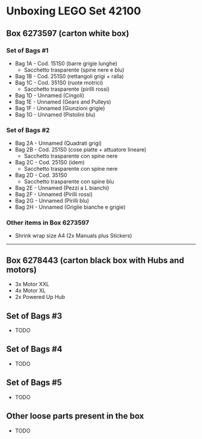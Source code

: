 # Unboxing LEGO Set 42100

<!-- (2022-02-16 22:00 CET) -->

## Box 6273597 (carton white box)

### Set of Bags #1

* Bag 1A - Cod. 151S0 (barre grigie lunghe)
  - Sacchetto trasparente (spine nere e blu)
* Bag 1B - Cod. 251S0 (rettangoli grigi + ralla)
* Bag 1C - Cod. 351S0 (ruote motrici)
  - Sacchetto trasparente (pirilli rossi)
* Bag 1D - Unnamed (Cingoli)
* Bag 1E - Unnamed (Gears and Pulleys)
* Bag 1F - Unnamed (Giunzioni grigie)
* Bag 1G - Unnamed (Pistolini blu)

### Set of Bags #2

* Bag 2A - Unnamed (Quadrati grigi)
* Bag 2B - Cod. 251S0 (cose piatte + attuatore lineare)
  - Sacchetto trasparente con spine nere
* Bag 2C - Cod. 251S0 (idem)
  - Sacchetto trasparente con spine nere
* Bag 2D - Cod. 351S0
  - Sacchetto trasparente con spine blu
* Bag 2E - Unnamed (Pezzi a L bianchi)
* Bag 2F - Unnamed (Pirilli rossi)
* Bag 2G - Unnamed (Pirilli blu)
* Bag 2H - Unnamed (Griglie bianche e grigie)

### Other items in Box 6273597

* Shrink wrap size A4 (2x Manuals plus Stickers)

--------------

## Box 6278443 (carton black box with Hubs and motors)
  
* 3x Motor XXL
* 4x Motor XL
* 2x Powered Up Hub

## Set of Bags #3

* TODO

## Set of Bags #4

* TODO

## Set of Bags #5

* TODO

## Other loose parts present in the box

* TODO

<!-- EOF -->
